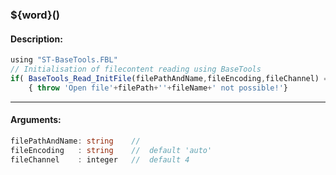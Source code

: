 ### ${word}()

#### Description:
```ts
using "ST-BaseTools.FBL"
// Initialisation of filecontent reading using BaseTools
if( BaseTools_Read_InitFile(filePathAndName,fileEncoding,fileChannel) = FALSE )
	{ throw 'Open file'+filePath+''+fileName+' not possible!'}
```
----
#### Arguments:
```ts
filePathAndName: string    //  
fileEncoding   : string    //  default 'auto'
fileChannel    : integer   //  default 4
```
